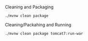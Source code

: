 Cleaning and Packaging

```
./mvnw clean package
```

Cleaning/Packahing and Running

```
./mvnw clean package tomcat7:run-war
```
